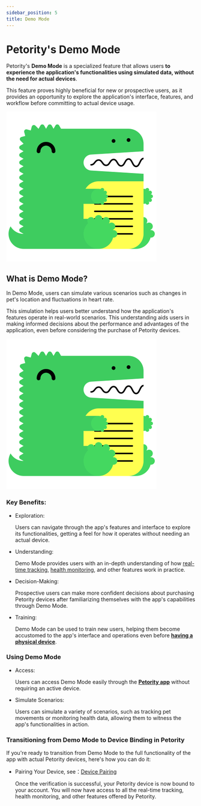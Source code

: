 ```yaml
---
sidebar_position: 5
title: Demo Mode
---
```


# Petority's Demo Mode
Petority's **Demo Mode** is a specialized feature that allows users **to experience the application's functionalities using simulated data, without the need for actual devices**. 

This feature proves highly beneficial for new or prospective users, as it provides an opportunity to explore the application's interface, features, and workflow before committing to actual device usage.

![demo](/img/logo.svg)

## What is Demo Mode?

In Demo Mode, users can simulate various scenarios such as changes in pet's location and fluctuations in heart rate.

This simulation helps users better understand how the application's features operate in real-world scenarios. This understanding aids users in making informed decisions about the performance and advantages of the application, even before considering the purchase of Petority devices.

![data](/img/logo.svg)


### Key Benefits:

+ Exploration:

    Users can navigate through the app's features and interface to explore its functionalities, getting a feel for how it operates without needing an actual device.
+ Understanding:

    Demo Mode provides users with an in-depth understanding of how [real-time tracking](/docs/petority/features/live-tracking), [health monitoring](/docs/petority/features/health-monitoring), and other features work in practice.
+ Decision-Making:

    Prospective users can make more confident decisions about purchasing Petority devices after familiarizing themselves with the app's capabilities through Demo Mode.
+ Training:

    Demo Mode can be used to train new users, helping them become accustomed to the app's interface and operations even before [**having a physical device**](/img/logo.svg).

### Using Demo Mode
+ Access:

    Users can access Demo Mode easily through the **[Petority app](/docs/petority/intro)** without requiring an active device.
+ Simulate Scenarios:

    Users can simulate a variety of scenarios, such as tracking pet movements or monitoring health data, allowing them to witness the app's functionalities in action.

### Transitioning from Demo Mode to Device Binding in Petority
If you're ready to transition from Demo Mode to the full functionality of the app with actual Petority devices, here's how you can do it:

+ Pairing Your Device, see：[Device Pairing](docs/petority/devices/device-pairing)

    Once the verification is successful, your Petority device is now bound to your account. You will now have access to all the real-time tracking, health monitoring, and other features offered by Petority.

